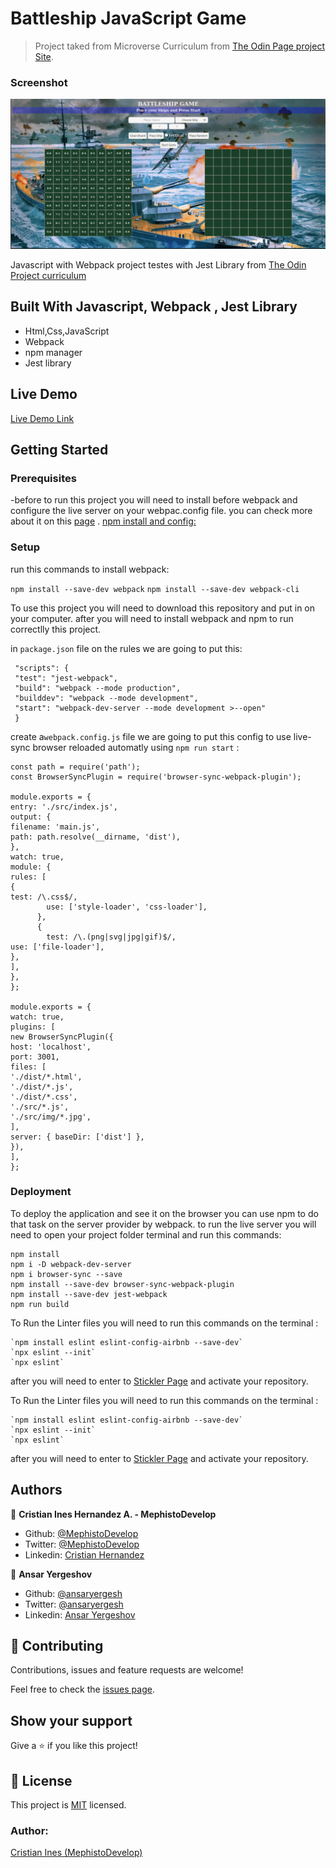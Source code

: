 # Battleship JavaScript Game

> Project taked from Microverse Curriculum from [The Odin Page project Site](https://www.theodinproject.com/courses/javascript/lessons/battleship).

### Screenshot

![screenshot](./battleship.gif)

Javascript with Webpack project testes with Jest Library from [The Odin Project curriculum](https://www.theodinproject.com/courses/javascript/lessons/working-with-apis)

## Built With Javascript, Webpack , Jest Library

- Html,Css,JavaScript
- Webpack
- npm manager
- Jest library

## Live Demo

[Live Demo Link](https://mephistodevelop.github.io/battleship/)

## Getting Started

### Prerequisites

-before to run this project you will need to install before webpack and configure the live server on your webpac.config file. you can check more about it on this [page](https://webpack.js.org/guides/installation/) .
[npm install and config: ](https://docs.npmjs.com/cli/install)

### Setup

run this commands to install webpack:

`npm install --save-dev webpack`
`npm install --save-dev webpack-cli`

To use this project you will need to download this repository and put in on your computer.
after you will need to install webpack and npm to run correctlly this project.

in `package.json` file on the rules we are going to put this:

```
 "scripts": {
 "test": "jest-webpack",
 "build": "webpack --mode production",
 "builddev": "webpack --mode development",
 "start": "webpack-dev-server --mode development >--open"
 }
```

create a`webpack.config.js` file we are going to put this config to use live-sync browser reloaded automatly using `npm run start` :

```
const path = require('path');
const BrowserSyncPlugin = require('browser-sync-webpack-plugin');

module.exports = {
entry: './src/index.js',
output: {
filename: 'main.js',
path: path.resolve(__dirname, 'dist'),
},
watch: true,
module: {
rules: [
{
test: /\.css$/,
        use: ['style-loader', 'css-loader'],
      },
      {
        test: /\.(png|svg|jpg|gif)$/,
use: ['file-loader'],
},
],
},
};

module.exports = {
watch: true,
plugins: [
new BrowserSyncPlugin({
host: 'localhost',
port: 3001,
files: [
'./dist/*.html',
'./dist/*.js',
'./dist/*.css',
'./src/*.js',
'./src/img/*.jpg',
],
server: { baseDir: ['dist'] },
}),
],
};
```

### Deployment

To deploy the application and see it on the browser you can use npm to do that task on the server provider by webpack. to run the live server you will need to open your project folder terminal and run this commands:

```
npm install
npm i -D webpack-dev-server
npm i browser-sync --save
npm install --save-dev browser-sync-webpack-plugin
npm install --save-dev jest-webpack
npm run build

```

To Run the Linter files you will need to run this commands on the terminal :

```
`npm install eslint eslint-config-airbnb --save-dev`
`npx eslint --init`
`npx eslint`
```

after you will need to enter to [Stickler Page](https://stickler-ci.com/) and activate your repository.

To Run the Linter files you will need to run this commands on the terminal :

```
`npm install eslint eslint-config-airbnb --save-dev`
`npx eslint --init`
`npx eslint`
```

after you will need to enter to [Stickler Page](https://stickler-ci.com/) and activate your repository.

## Authors

👤 **Cristian Ines Hernandez A. - MephistoDevelop**

- Github: [@MephistoDevelop](https://github.com/MephistoDevelop)
- Twitter: [@MephistoDevelop](https://twitter.com/MephistoDevelop)
- Linkedin: [Cristian Hernandez](https://www.linkedin.com/in/cristian-hernandez1992/)

👤 **Ansar Yergeshov**

- Github: [@ansaryergesh](https://github.com/ansaryergesh)
- Twitter: [@ansaryergesh](https://twitter.com/ansaryergesh)
- Linkedin: [Ansar Yergeshov](https://www.linkedin.com/in/ansaryergesh/)

## 🤝 Contributing

Contributions, issues and feature requests are welcome!

Feel free to check the [issues page](issues/).

## Show your support

Give a ⭐️ if you like this project!

## 📝 License

This project is [MIT](lic.url) licensed.

### Author:

[Cristian Ines (MephistoDevelop)](https://github.com/MephistoDevelop)
